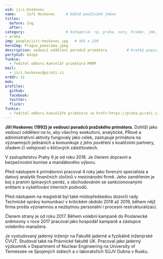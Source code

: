 ```yaml
---
uid: jiri.hoskovec
name:     Jiří Hoskovec  	# běžně používáné jméno
titles:
  before: Ing. 
  after:
category:                 	# kategorie: rp, praha, vary, hradec, jmk, senat
- praha
img: people/jiri-hoskovec.jpg   # 165 x 220
heroImg: Prague_panorama.jpeg
description: vedoucí oddělení poradců primátora      	# kratký popis, max 160 znaků
partyUid: bezpp
funkce: 
  - ředitel odboru Kancelář primátora MHMP
mail:
  - jiri.hoskovec@pirati.cz
orddr: 11
mob:
profiles:
  github:       
  facebook:
  twitter: 		  
  flickr:
funkce:
  - ředitel odboru kanceláře primátora <a href="https://praha.pirati.cz/lide/zdenek-hrib.html">Zdeňka Hřiba</a>		  
---
```


**Jiří Hoskovec (1992) je vedoucí poradců pražského primátora.** Dohlíží jako vedoucí oddělení na to, aby všechny exekutivní, analytické, PRové a administrativní aktivity fungovaly jako celek, zastupuje primátora na významných jednáních a komunikuje z jeho pověření s koaličními partnery, úřadem či veřejností v klíčových záležitostech.

V zastupitelstvu Prahy 6 je od roku 2018. Je členem dopravní a bezpečnostní komise a mandátového výboru.

Před nástupem k primátorovi pracoval 4 roky jako forenzní specialista a datový analytik finančních zločinů v mezinárodní firmě. Jeho zaměřením je boj s praním špinavých peněz, s obchodováním se sankcionovanými entitami a vyšetřování interních podvodů.

Před nástupem na magistrát byl také místopředsedou dozorčí rady Technické správy komunikací v kritickém období 2018 až 2019, během nějž firma prošla významnou a nezbytnou personální i procesní restrukturalizací.

Členem strany je od roku 2017. Během volební kampaně do Poslanecké sněmovny v roce 2017 pracoval jako hospodář kampaně a zástupce volebního manažera.

Je vystudovaný jaderný inženýr na Fakultě jaderné a fyzikálně inženýrské ČVUT. Studoval také na Právnické fakultě UK. Pracoval jako jaderný výzkumník v Department of Nuclear Engineering na University of Tennessee ve Spojených státech a v laboratořích SÚJV Dubna v Rusku.
